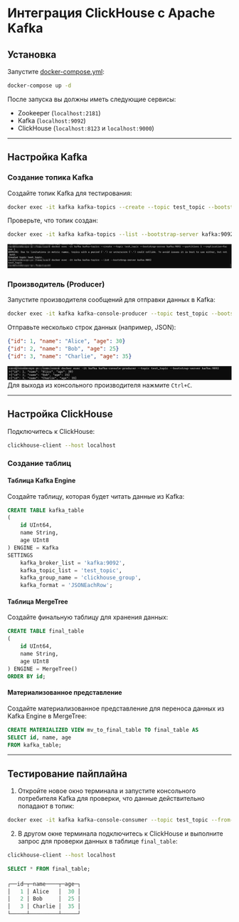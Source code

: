 # Интеграция ClickHouse с Apache Kafka
## Установка


Запустите [docker-compose.yml](docker-compose.yml):

```bash
docker-compose up -d
```

После запуска вы должны иметь следующие сервисы:
- Zookeeper (`localhost:2181`)
- Kafka (`localhost:9092`)
- ClickHouse (`localhost:8123` и `localhost:9000`)

---

## Настройка Kafka

### Создание топика Kafka

Создайте топик Kafka для тестирования:

```bash
docker exec -it kafka kafka-topics --create --topic test_topic --bootstrap-server kafka:9092 --partitions 1 --replication-factor 1
```

Проверьте, что топик создан:

```bash
docker exec -it kafka kafka-topics --list --bootstrap-server kafka:9092
```
![1](1.png)
### Производитель (Producer)

Запустите производителя сообщений для отправки данных в Kafka:

```bash
docker exec -it kafka kafka-console-producer --topic test_topic --bootstrap-server kafka:9092
```

Отправьте несколько строк данных (например, JSON):

```json
{"id": 1, "name": "Alice", "age": 30}
{"id": 2, "name": "Bob", "age": 25}
{"id": 3, "name": "Charlie", "age": 35}
```
![2](2.png)
Для выхода из консольного производителя нажмите `Ctrl+C`.

---

## Настройка ClickHouse

Подключитесь к ClickHouse:

```bash
clickhouse-client --host localhost
```

### Создание таблиц

#### Таблица Kafka Engine

Создайте таблицу, которая будет читать данные из Kafka:

```sql
CREATE TABLE kafka_table
(
    id UInt64,
    name String,
    age UInt8
) ENGINE = Kafka
SETTINGS
    kafka_broker_list = 'kafka:9092',
    kafka_topic_list = 'test_topic',
    kafka_group_name = 'clickhouse_group',
    kafka_format = 'JSONEachRow';
```

#### Таблица MergeTree

Создайте финальную таблицу для хранения данных:

```sql
CREATE TABLE final_table
(
    id UInt64,
    name String,
    age UInt8
) ENGINE = MergeTree()
ORDER BY id;
```

#### Материализованное представление

Создайте материализованное представление для переноса данных из Kafka Engine в MergeTree:

```sql
CREATE MATERIALIZED VIEW mv_to_final_table TO final_table AS
SELECT id, name, age
FROM kafka_table;
```

---

## Тестирование пайплайна

1. Откройте новое окно терминала и запустите консольного потребителя Kafka для проверки, что данные действительно попадают в топик:

```bash
docker exec -it kafka kafka-console-consumer --topic test_topic --from-beginning --bootstrap-server kafka:9092
```

2. В другом окне терминала подключитесь к ClickHouse и выполните запрос для проверки данных в таблице `final_table`:

```bash
clickhouse-client --host localhost
```

```sql
SELECT * FROM final_table;

┌──id─┬─name────┬─age─┐
│   1 │ Alice   │  30 │
│   2 │ Bob     │  25 │
│   3 │ Charlie │  35 │
└─────┴─────────┴─────┘
```